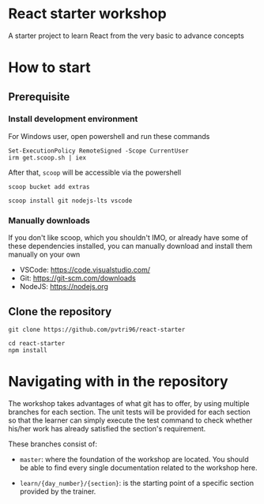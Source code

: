 # React starter workshop

A starter project to learn React from the very basic to advance concepts

# How to start

## Prerequisite

### Install development environment

For Windows user, open powershell and run these commands

```
Set-ExecutionPolicy RemoteSigned -Scope CurrentUser
irm get.scoop.sh | iex
```

After that, `scoop` will be accessible via the powershell

```
scoop bucket add extras

scoop install git nodejs-lts vscode
```

### Manually downloads

If you don't like scoop, which you shouldn't IMO, or already have some of these dependencies installed, you can manually download and install them manually on your own

- VSCode: https://code.visualstudio.com/
- Git: https://git-scm.com/downloads
- NodeJS: https://nodejs.org

## Clone the repository

```
git clone https://github.com/pvtri96/react-starter

cd react-starter
npm install
```

# Navigating with in the repository

The workshop takes advantages of what git has to offer, by using multiple branches for each section. The unit tests will be provided for each section so that the learner can simply execute the test command to check whether his/her work has already satisfied the section's requirement.

These branches consist of:

- `master`: where the foundation of the workshop are located. You should be able to find every single documentation related to the workshop here.

* `learn/{day_number}/{section}`: is the starting point of a specific section provided by the trainer.
